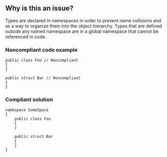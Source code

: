 ## Why is this an issue?
 
Types are declared in namespaces in order to prevent name collisions and as a way to organize them into the object hierarchy. Types that are defined outside any named namespace are in a global namespace that cannot be referenced in code.
 
### Noncompliant code example

    public class Foo // Noncompliant
    {
    }
    
    public struct Bar // Noncompliant
    {
    }

### Compliant solution

    namespace SomeSpace
    {
        public class Foo
        {
        }
    
        public struct Bar
        {
        }
    }